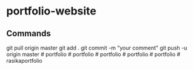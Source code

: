 # portfolio-website

## Commands
git pull origin master
git add .
git commit -m "your comment"
git push -u origin master
#   p o r t f o l i o  
 #   p o r t f o l i o  
 #   p o r t f o l i o  
 #   p o r t f o l i o  
 #   p o r t f o l i o  
 #   r a s i k a p o r t f o l i o  
 